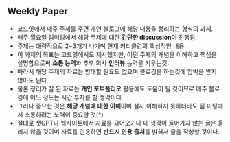 ## Weekly Paper 
- 코드잇에서 매주 주제를 주면 개인 블로그에 해당 내용을 정리하는 형식의 과제.
- 매주 월요일 팀미팅에서 해당 주제에 대한 **간단한 discussion**이 진행됨.
- 주제는 대략적으로 2~3개가 나가며 현재 커리큘럼의 핵심적인 내용.
- 이 과제의 목표는 코드잇에서도 제시했지만, 어떤 주제의 개념을 이해하고 핵심을 설명함으로써 **소통 능력**과 추후 회사 **인터뷰** 능력을 키우는것.
- 따라서 해당 주제의 자료는 방대할 필요도 없으며 블로깅을 하는것에 압박을 받지 않아도 된다. 
- 물론 정리가 잘 된 자료는 **개인 포트폴리오** 활용에도 도움이 될 것이므로 매주 블로깅에 어느 정도는 시간 투자를 할 생각이다. 
- 그러나 중요한 것은 **해당 개념에 대한 이해**이며 설사 이해하지 못하더라도 팀 미팅에서 소통하려는 노력이 중요할 것(*)
- 절대로 챗GPT나 웹사이트에서 자료를 긁어오거나 내 생각이 들어가지 않는 글은 올리지 않을 것이며 자료를 인용하면 **반드시 인용 출처**를 밝혀서 글을 작성할 것이다.
